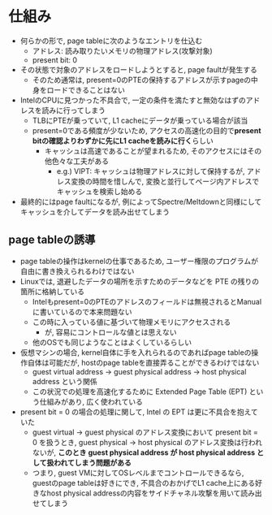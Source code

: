 # 仕組み

* 何らかの形で, page tableに次のようなエントリを仕込む
  * アドレス: 読み取りたいメモリの物理アドレス(攻撃対象)
  * present bit: 0
* その状態で対象のアドレスをロードしようとすると, page faultが発生する
  * そのため通常は, present=0のPTEの保持するアドレスが示すpageの中身をロードできることはない
* IntelのCPUに見つかった不具合で, 一定の条件を満たすと無効なはずのアドレスを読みに行ってしまう
  * TLBにPTEが乗っていて, L1 cacheにデータが乗っている場合が該当
  * present=0である頻度が少ないため, アクセスの高速化の目的で**present bitの確認よりわずかに先にL1 cacheを読みに行く**らしい
    * キャッシュは高速であることが望まれるため, そのアクセスにはその他色々な工夫がある
      * e.g.) VIPT: キャッシュは物理アドレスに対して保持するが, アドレス変換の時間を惜しんで, 変換と並行してページ内アドレスでキャッシュを検索し始める
* 最終的にはpage faultになるが, 例によってSpectre/Meltdownと同様にしてキャッシュを介してデータを読み出せてしまう

## page tableの誘導
* page tableの操作はkernelの仕事であるため, ユーザー権限のプログラムが自由に書き換えられるわけではない
* Linuxでは, 退避したデータの場所を示すためのデータなどを PTE の残りの箇所に格納している
  * Intelもpresent=0のPTEのアドレスのフィールドは無視されるとManualに書いているので本来問題ない
  * この時に入っている値に基づいて物理メモリにアクセスされる
    * が, 容易にコントロールな値とは思えない
  * 他のOSでも同じようなことはよくしているらしい
* 仮想マシンの場合, kernel自体に手を入れられるのであればpage tableの操作自体は可能だが, hostのpage tableを直接弄ることができるわけではない
  * guest virtual address -> guest physical address -> host physical address という関係
  * この状況での処理を高速化するために Extended Page Table (EPT) という仕組みがあり, 広く使われている
* present bit = 0 の場合の処理に関して, Intel の EPT は更に不具合を抱えていた
  * guest virtual -> guest physical のアドレス変換において present bit = 0 を扱うとき, guest physical -> host physical のアドレス変換は行われないが, **このとき guest physical address が host physical address として扱われてしまう問題がある**
  * つまり, guest VMに対してOSレベルまでコントロールできるなら, guestのpage tableは好きにでき, 不具合のおかげでL1 cache上にある好きなhost physical addressの内容をサイドチャネル攻撃を用いて読み出せてしまう
